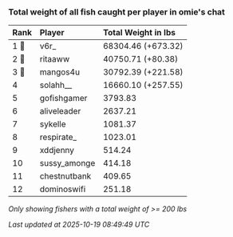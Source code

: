 ### Total weight of all fish caught per player in omie's chat

| Rank  | Player       | Total Weight in lbs |
|:------|:-------------|:--------------------|
| 1 🥇  | v6r_         | 68304.46 (+673.32)  |
| 2 🥈  | ritaaww      | 40750.71 (+80.38)   |
| 3 🥉  | mangos4u     | 30792.39 (+221.58)  |
| 4     | solahh__     | 16660.10 (+257.55)  |
| 5     | gofishgamer  | 3793.83             |
| 6     | aliveleader  | 2637.21             |
| 7     | sykelle      | 1081.37             |
| 8     | respirate_   | 1023.01             |
| 9     | xddjenny     | 514.24              |
| 10    | sussy_amonge | 414.18              |
| 11    | chestnutbank | 409.65              |
| 12    | dominoswifi  | 251.18              |

_Only showing fishers with a total weight of >= 200 lbs_

_Last updated at 2025-10-19 08:49:49 UTC_